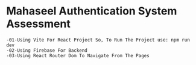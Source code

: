 # Mahaseel Authentication System Assessment

    -01-Using Vite For React Project So, To Run The Project use: npm run dev
    -02-Using Firebase For Backend
    -03-Using React Router Dom To Navigate From The Pages
